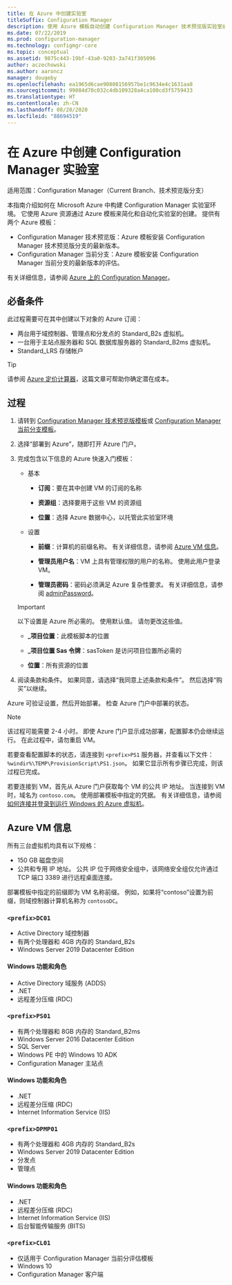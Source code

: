 ```yaml
---
title: 在 Azure 中创建实验室
titleSuffix: Configuration Manager
description: 使用 Azure 模板自动创建 Configuration Manager 技术预览版实验室或当前分支评估实验室
ms.date: 07/22/2019
ms.prod: configuration-manager
ms.technology: configmgr-core
ms.topic: conceptual
ms.assetid: 9875c443-19bf-43a0-9203-3a741f305096
author: aczechowski
ms.author: aaroncz
manager: dougeby
ms.openlocfilehash: ea1965d6cae90808156957be1c9634e4c1631aa8
ms.sourcegitcommit: 99084d70c032c4db109328a4ca100cd3f5759433
ms.translationtype: HT
ms.contentlocale: zh-CN
ms.lasthandoff: 08/20/2020
ms.locfileid: "88694519"
---
```

# <a name="create-a-configuration-manager-lab-in-azure"></a>在 Azure 中创建 Configuration Manager 实验室

适用范围：Configuration Manager（Current Branch、技术预览版分支）

<!--3556017-->

本指南介绍如何在 Microsoft Azure 中构建 Configuration Manager 实验室环境。 它使用 Azure 资源通过 Azure 模板来简化和自动化实验室的创建。 提供有两个 Azure 模板： 

- Configuration Manager 技术预览版：Azure 模板安装 Configuration Manager 技术预览版分支的最新版本。
- Configuration Manager 当前分支：Azure 模板安装 Configuration Manager 当前分支的最新版本的评估。 

有关详细信息，请参阅 [Azure 上的 Configuration Manager](../understand/configuration-manager-on-azure.md)。



## <a name="prerequisites"></a>必备条件

此过程需要可在其中创建以下对象的 Azure 订阅： 
- 两台用于域控制器、管理点和分发点的 Standard_B2s 虚拟机。
- 一台用于主站点服务器和 SQL 数据库服务器的 Standard_B2ms 虚拟机。
- Standard_LRS 存储帐户

> [!Tip]  
> 请参阅 [Azure 定价计算器](https://azure.microsoft.com/pricing/calculator/)，这篇文章可帮助你确定潜在成本。  



## <a name="process"></a>过程

1. 请转到 [Configuration Manager 技术预览版模板](https://azure.microsoft.com/resources/templates/sccm-technicalpreview/)或 [Configuration Manager 当前分支模板](https://azure.microsoft.com/resources/templates/sccm-currentbranch/)。  

2. 选择“部署到 Azure”，随即打开 Azure 门户。  

3. 完成包含以下信息的 Azure 快速入门模板：

    - 基本  

        - **订阅**：要在其中创建 VM 的订阅的名称  

        - **资源组**：选择要用于这些 VM 的资源组  

        - **位置**：选择 Azure 数据中心，以托管此实验室环境  

    - 设置  

        - **前缀**：计算机的前缀名称。 有关详细信息，请参阅 [Azure VM 信息](#azure-vm-info)。  

        - **管理员用户名**：VM 上具有管理权限的用户的名称。 使用此用户登录 VM。  

        - **管理员密码**：密码必须满足 Azure 复杂性要求。 有关详细信息，请参阅 [adminPassword](/rest/api/compute/virtualmachines/createorupdate#osprofile)。  

    > [!Important]  
    > 以下设置是 Azure 所必需的。 使用默认值。 请勿更改这些值。  
    > 
    > - **\_项目位置**：此模板脚本的位置 <!-- https://raw.githubusercontent.com/Azure/azure-quickstart-templates/master/sccm-technicalpreview/ -->  
    >
    > - **\_项目位置 Sas 令牌**：sasToken 是访问项目位置所必需的  
    > 
    > - **位置**：所有资源的位置

4. 阅读条款和条件。 如果同意，请选择“我同意上述条款和条件”。 然后选择“购买”以继续。 

Azure 可验证设置，然后开始部署。 检查 Azure 门户中部署的状态。 

> [!NOTE]
> 该过程可能需要 2-4 小时。 即使 Azure 门户显示成功部署，配置脚本仍会继续运行。 在此过程中，请勿重启 VM。

若要查看配置脚本的状态，请连接到 `<prefix>PS1` 服务器，并查看以下文件：`%windir%\TEMP\ProvisionScript\PS1.json`。 如果它显示所有步骤已完成，则该过程已完成。

若要连接到 VM，首先从 Azure 门户获取每个 VM 的公共 IP 地址。 当连接到 VM 时，域名为 `contoso.com`。 使用部署模板中指定的凭据。 有关详细信息，请参阅[如何连接并登录到运行 Windows 的 Azure 虚拟机](/azure/virtual-machines/windows/connect-logon)。



## <a name="azure-vm-info"></a>Azure VM 信息

所有三台虚拟机均具有以下规格：
- 150 GB 磁盘空间
- 公共和专用 IP 地址。 公共 IP 位于网络安全组中，该网络安全组仅允许通过 TCP 端口 3389 进行远程桌面连接。 

部署模板中指定的前缀即为 VM 名称前缀。 例如，如果将“contoso”设置为前缀，则域控制器计算机名称为 `contosoDC`。


### `<prefix>DC01`

- Active Directory 域控制器
- 有两个处理器和 4GB 内存的 Standard_B2s
- Windows Server 2019 Datacenter Edition

#### <a name="windows-features-and-roles"></a>Windows 功能和角色
- Active Directory 域服务 (ADDS)
- .NET
- 远程差分压缩 (RDC)


### `<prefix>PS01`

- 有两个处理器和 8GB 内存的 Standard_B2ms
- Windows Server 2016 Datacenter Edition
- SQL Server
- Windows PE 中的 Windows 10 ADK 
- Configuration Manager 主站点

#### <a name="windows-features-and-roles"></a>Windows 功能和角色
- .NET
- 远程差分压缩 (RDC) 
- Internet Information Service (IIS)


### `<prefix>DPMP01`

- 有两个处理器和 4GB 内存的 Standard_B2s
- Windows Server 2019 Datacenter Edition
- 分发点
- 管理点

#### <a name="windows-features-and-roles"></a>Windows 功能和角色
- .NET
- 远程差分压缩 (RDC) 
- Internet Information Service (IIS)
- 后台智能传输服务 (BITS)

### `<prefix>CL01`

- 仅适用于 Configuration Manager 当前分评估模板
- Windows 10
- Configuration Manager 客户端